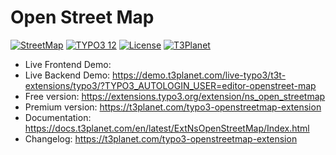 # Open Street Map

  [![StreetMap](https://img.shields.io/badge/stable-v12.1.1-green?style=flat-square)](https://github.com/nitsan-technologies/ns_open_streetmap/tree/12.1.1) [![TYPO3 12](https://img.shields.io/badge/TYPO3-12-orange.svg?style=flat-square)](https://get.typo3.org/version/12) [![License](https://img.shields.io/badge/license-GPL--3.0-orange?style=flat-square)](https://www.gnu.org/licenses/gpl-3.0.en.html) [![T3Planet](https://img.shields.io/badge/T3Planet-StreetMap-50b99a?style=flat-square)](https://t3planet.com/typo3-openstreetmap-extension)

- Live Frontend Demo:
- Live Backend Demo: https://demo.t3planet.com/live-typo3/t3t-extensions/typo3/?TYPO3_AUTOLOGIN_USER=editor-openstreet-map
- Free version: https://extensions.typo3.org/extension/ns_open_streetmap
- Premium version: https://t3planet.com/typo3-openstreetmap-extension
- Documentation: https://docs.t3planet.com/en/latest/ExtNsOpenStreetMap/Index.html
- Changelog: https://t3planet.com/typo3-openstreetmap-extension
